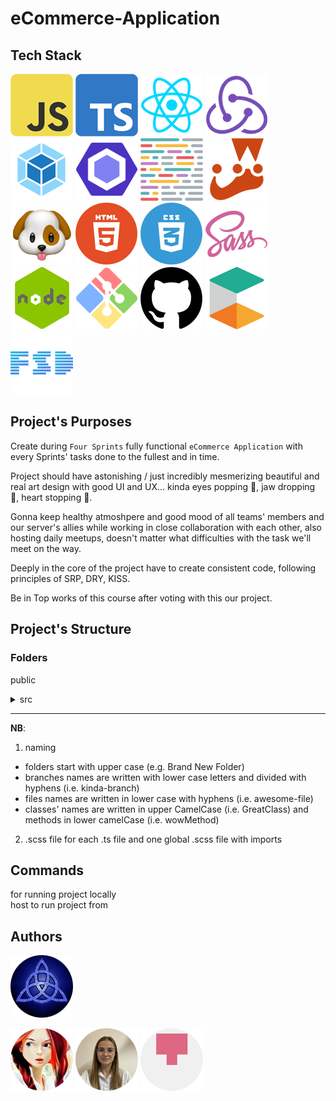 # eCommerce-Application

## Tech Stack

![js](./assets/tech-stack-images/js.png)
![ts](./assets/tech-stack-images/ts.png)
![react](./assets/tech-stack-images/react.png)
![redux](./assets/tech-stack-images/redux.png)
![webpack](./assets/tech-stack-images/webpack.png)
![eslint](./assets/tech-stack-images/eslint.png)
![prettier](./assets/tech-stack-images/prettier.png)
![jest](./assets/tech-stack-images/jest.png)
![husky](./assets/tech-stack-images/husky.png)
![html](./assets/tech-stack-images/html.png)
![css](./assets/tech-stack-images/css.png)
![scss](./assets/tech-stack-images/scss.png)
![node](./assets/tech-stack-images/node.png)
![git](./assets/tech-stack-images/git.png)
![github](./assets/tech-stack-images/github.png)
![ecommerce tools](./assets/tech-stack-images/ecommerce_tools.png)
![fsd](./assets/tech-stack-images/fsd_architecture.png)

## Project's Purposes

Create during `Four Sprints` fully functional `eCommerce Application` with every Sprints' tasks done to the fullest and in time.

Project should have astonishing / just incredibly mesmerizing beautiful and real art design with good UI and UX... kinda eyes popping 👀, jaw dropping 👄, heart stopping 💖.

Gonna keep healthy atmoshpere and good mood of all teams' members and our server's allies while working in close collaboration with each other, also hosting daily meetups, doesn't matter what difficulties with the task we'll meet on the way.

Deeply in the core of the project have to create consistent code, following principles of SRP, DRY, KISS.

Be in Top works of this course after voting with this our project.

## Project's Structure

### Folders

public<br />

<details><summary>src</summary>

- app
- api
<details><summary>core</summary>

- base_component
- store
- observer
- event_emitter
</details>
<details><summary>components</summary>

- pages
- widgets
- features(card etc.)
- UI (buttons etc.)
</details>


- data (product's config, arrays of sounds etc.)
- assets (pics, icons, backgrounds etc.)
- types, enums, interfaces, constants
</details>
<p></p>

---

**NB**:

1. naming

- folders start with upper case (e.g. Brand New Folder)
- branches names are written with lower case letters and divided with hyphens (i.e. kinda-branch)
- files names are written in lower case with hyphens (i.e. awesome-file)
- classes' names are written in upper CamelCase (i.e. GreatClass) and methods in lower camelCase (i.e. wowMethod)
</details>

2. .scss file for each .ts file and one global .scss file with imports

## Commands

for running project locally<br />
host to run project from

## Authors

![trinity](./assets/trinity.png)

[![craftsw0man](./assets/github-pics/github_pic_tashenka.png)](https://github.com/CRAFTSW0MAN/)
[![yanabel1996](./assets/github-pics/github_pic_yanabel1996.png)](https://github.com/yanabel1996)
[![lyutails](./assets/github-pics/github_pic_lyutails.png)](https://github.com/lyutails)
